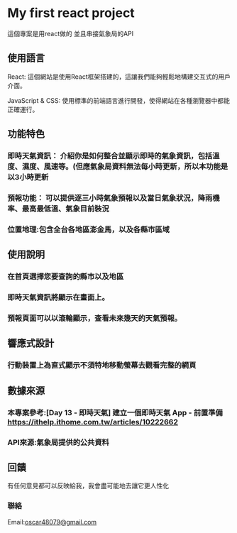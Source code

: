 # My first react project

這個專案是用react做的 並且串接氣象局的API

## 使用語言

React: 這個網站是使用React框架搭建的，這讓我們能夠輕鬆地構建交互式的用戶介面。

JavaScript & CSS: 使用標準的前端語言進行開發，使得網站在各種瀏覽器中都能正確運行。

## 功能特色

### 即時天氣資訊： 介紹你是如何整合並顯示即時的氣象資訊，包括溫度、濕度、風速等。(但應氣象局資料無法每小時更新，所以本功能是以3小時更新

### 預報功能： 可以提供逐三小時氣象預報以及當日氣象狀況，降雨機率、最高最低溫、氣象目前裝況

### 位置地理:包含全台各地區澎金馬，以及各縣市區域

## 使用說明

### 在首頁選擇您要查詢的縣市以及地區

### 即時天氣資訊將顯示在畫面上。

### 預報頁面可以以滾輪顯示，查看未來幾天的天氣預報。

## 響應式設計

### 行動裝置上為直式顯示不須特地移動螢幕去觀看完整的網頁

## 數據來源

### 本專案參考:[Day 13 - 即時天氣] 建立一個即時天氣 App - 前置準備 https://ithelp.ithome.com.tw/articles/10222662

### API來源:氣象局提供的公共資料

## 回饋

有任何意見都可以反映給我，我會盡可能地去讓它更人性化

### 聯絡

Email:oscar48079@gmail.com

